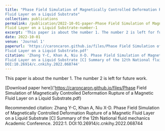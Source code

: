 ```yaml
---
title: "Phase Field Simulation of Magnetically Controlled Deformation Rupture of a Magnetic
Fluid Layer on a Liquid Substrate"
collection: publications
permalink: /publication/2022-10-01-paper-Phase Field Simulation of Magnetically Controlled Deformation Rupture of a Magnetic
Fluid Layer on a Liquid Substrate-number-1
excerpt: 'This paper is about the number 1. The number 2 is left for future work.'
date: 2022-10-01
venue: 'Journal 1'
paperurl: 'https://caroncaron.github.io/files/Phase Field Simulation of Magnetically Controlled Deformation Rupture of a Magnetic
Fluid Layer on a Liquid Substrate.pdf'
citation: 'Zhang Y-C, Khan A, Niu X-D. Phase Field Simulation of Magnetically Controlled Deformation Rupture of a Magnetic
Fluid Layer on a Liquid Substrate [C] Summary of the 12th National fluid mechanics Academic Conference. 2022:1.
DOI:10.26914/c.cnkihy.2022.068744'
---
```

This paper is about the number 1. The number 2 is left for future work.

[Download paper here]('https://caroncaron.github.io/files/Phase Field Simulation of Magnetically Controlled Deformation Rupture of a Magnetic
Fluid Layer on a Liquid Substrate.pdf)

Recommended citation: Zhang Y-C, Khan A, Niu X-D. Phase Field Simulation of Magnetically Controlled Deformation Rupture of a Magnetic
Fluid Layer on a Liquid Substrate [C] Summary of the 12th National fluid mechanics Academic Conference. 2022:1.
DOI:10.26914/c.cnkihy.2022.068744
